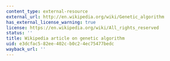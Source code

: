 ```yaml
---
content_type: external-resource
external_url: http://en.wikipedia.org/wiki/Genetic_algorithm
has_external_license_warning: true
license: https://en.wikipedia.org/wiki/All_rights_reserved
status: ''
title: Wikipedia article on genetic algorithm
uid: e3dcfac5-82ee-402c-b0c2-4ec75477bedc
wayback_url: ''
---
```


